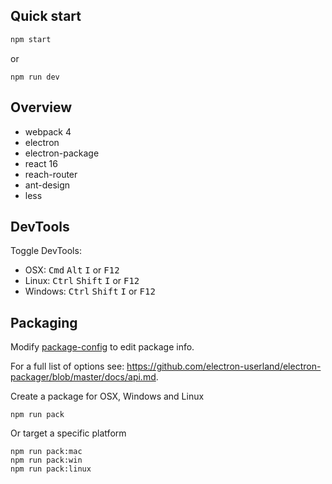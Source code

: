 ## Quick start
```bash
npm start
```
or
```
npm run dev
```

## Overview
- webpack 4
- electron
- electron-package
- react 16
- reach-router
- ant-design
- less

## DevTools

Toggle DevTools:

* OSX: <kbd>Cmd</kbd> <kbd>Alt</kbd> <kbd>I</kbd> or <kbd>F12</kbd>
* Linux: <kbd>Ctrl</kbd> <kbd>Shift</kbd> <kbd>I</kbd> or <kbd>F12</kbd>
* Windows: <kbd>Ctrl</kbd> <kbd>Shift</kbd> <kbd>I</kbd> or <kbd>F12</kbd>

## Packaging

Modify [package-config](./build/package-config.js) to edit package info.

For a full list of options see: https://github.com/electron-userland/electron-packager/blob/master/docs/api.md.

Create a package for OSX, Windows and Linux
```
npm run pack
```

Or target a specific platform
```
npm run pack:mac
npm run pack:win
npm run pack:linux
```
